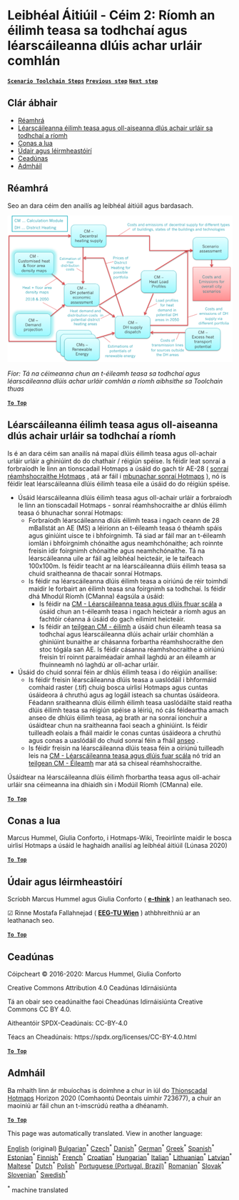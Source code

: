 <h1><a class="anchor" id="local-level---step-2--calculation-of-future-heat-demand-and-gross-floor-area-density-maps" href="#local-level---step-2--calculation-of-future-heat-demand-and-gross-floor-area-density-maps"><i class="fa fa-link"></i></a>Leibhéal Áitiúil - Céim 2: Ríomh an éilimh teasa sa todhchaí agus léarscáileanna dlúis achar urláir comhlán</h1><p> <a href="guide-local-and-municipal-levels#the-hotmaps-scenario-toolchain-different-steps"><strong><code>Scenario Toolchain Steps</code></strong></a> <a href="step-1-analysis-of-current-heat-demand-and-available-resource-potentials"><strong><code>Previous step</code></strong></a> <a href="step-3-Calculation-of-costs-of-decentral-heat-supply"><strong><code>Next step</code></strong></a><br/></p><h2><a class="anchor" id="table-of-contents" href="#table-of-contents"><i class="fa fa-link"></i></a> Clár ábhair</h2><ul><li> <a href="#introduction">Réamhrá</a></li><li> <a href="#calculation-of-future-heat-demand-and-gross-floor-area-density-maps">Léarscáileanna éilimh teasa agus oll-aiseanna dlús achair urláir sa todhchaí a ríomh</a></li><li> <a href="#how-to-cite">Conas a lua</a></li><li> <a href="#authors-and-reviewers">Údair agus léirmheastóirí</a></li><li> <a href="#license">Ceadúnas</a></li><li> <a href="#acknowledgement">Admháil</a></li></ul><h2><a class="anchor" id="introduction" href="#introduction"><i class="fa fa-link"></i></a> Réamhrá</h2><p> Seo an dara céim den anailís ag leibhéal áitiúil agus bardasach.</p><img src="/en/Step-2-Calculation-of-future-heat-demand-and-gross-floor-area-density-maps/Hotmaps_Local_Toolchain_Step_2final.png"/><p> <em>Fíor: Tá na céimeanna chun an t-éileamh teasa sa todhchaí agus léarscáileanna dlúis achar urláir comhlán a ríomh aibhsithe sa Toolchain thuas</em></p><p><ins> <code><strong><a href="#table-of-contents">To Top</a></strong></code></ins></p><h2><a class="anchor" id="calculation-of-future-heat-demand-and-gross-floor-area-density-maps" href="#calculation-of-future-heat-demand-and-gross-floor-area-density-maps"><i class="fa fa-link"></i></a> Léarscáileanna éilimh teasa agus oll-aiseanna dlús achair urláir sa todhchaí a ríomh</h2><p> Is é an dara céim san anailís ná mapaí dlúis éilimh teasa agus oll-achair urláir urláir a ghiniúint do do chathair / réigiún spéise. Is féidir leat sonraí a forbraíodh le linn an tionscadail Hotmaps a úsáid do gach tír AE-28 ( <a href="https://wiki.hotmaps.eu/en/Hotmaps-open-data-repositories">sonraí réamhshocraithe Hotmaps</a> , atá ar fáil i <a href="https://gitlab.com/hotmaps">mbunachar sonraí Hotmaps</a> ), nó is féidir leat léarscáileanna dlúis éilimh teasa eile a úsáid do do réigiún spéise.</p><ul><li> Úsáid léarscáileanna dlúis éilimh teasa agus oll-achair urláir a forbraíodh le linn an tionscadail Hotmaps - sonraí réamhshocraithe ar dhlús éilimh teasa ó bhunachar sonraí Hotmaps:<ul><li> Forbraíodh léarscáileanna dlúis éilimh teasa i ngach ceann de 28 mBallstát an AE (MS) a léiríonn an t-éileamh teasa ó théamh spáis agus giniúint uisce te i bhfoirgnimh. Tá siad ar fáil mar an t-éileamh iomlán i bhfoirgnimh chónaithe agus neamhchónaithe; ach roinnte freisin idir foirgnimh chónaithe agus neamhchónaithe. Tá na léarscáileanna uile ar fáil ag leibhéal heicteáir, ie le taifeach 100x100m. Is féidir teacht ar na léarscáileanna dlúis éilimh teasa sa chuid sraitheanna de thacair sonraí Hotmaps.</li><li> Is féidir na léarscáileanna dlúis éilimh teasa a oiriúnú de réir toimhdí maidir le forbairt an éilimh teasa sna foirgnimh sa todhchaí. Is féidir dhá Mhodúl Ríomh (CManna) éagsúla a úsáid:<ul><li> Is féidir na <a href="https://wiki.hotmaps.eu/en/CM-Scale-heat-and-cool-density-maps">CM - Léarscáileanna teasa agus dlúis fhuar scála</a> a úsáid chun an t-éileamh teasa i ngach heicteár a ríomh agus an fachtóir céanna á úsáid do gach eilimint heicteáir.</li><li> Is féidir an <a href="https://wiki.hotmaps.eu/en/CM-Demand-projection">teilgean CM - éilimh</a> a úsáid chun éileamh teasa sa todhchaí agus léarscáileanna dlúis achair urláir chomhlán a ghiniúint bunaithe ar chásanna forbartha réamhshocraithe den stoc tógála san AE. Is féidir cásanna réamhshocraithe a oiriúnú freisin trí roinnt paraiméadair amhail laghdú ar an éileamh ar fhuinneamh nó laghdú ar oll-achar urláir.</li></ul></li></ul></li><li> Úsáid do chuid sonraí féin ar dhlús éilimh teasa i do réigiún anailíse:<ul><li> Is féidir freisin léarscáileanna dlúis teasa a uaslódáil i bhformáid comhaid raster (.tif) chuig bosca uirlisí Hotmaps agus cuntas úsáideora á chruthú agus ag logáil isteach sa chuntas úsáideora. Féadann sraitheanna dlúis éilimh éilimh teasa uaslódáilte staid reatha dlúis éilimh teasa sa réigiún spéise a léiriú, nó cás féideartha amach anseo de dhlúis éilimh teasa, ag brath ar na sonraí ionchuir a úsáidtear chun na sraitheanna faoi seach a ghiniúint. Is féidir tuilleadh eolais a fháil maidir le conas cuntas úsáideora a chruthú agus conas a uaslódáil do chuid sonraí féin a fháil <a href="https://wiki.hotmaps.eu/en/Introduction-to-user-interface#upper-toolbar_connect">anseo</a> .</li><li> Is féidir freisin na léarscáileanna dlúis teasa féin a oiriúnú tuilleadh leis na <a href="https://wiki.hotmaps.eu/en/CM-Scale-heat-and-cool-density-maps">CM - Léarscáileanna teasa agus dlúis fuar scála</a> nó tríd an <a href="https://wiki.hotmaps.eu/en/CM-Demand-projection">teilgean CM - Éileamh</a> mar atá sa chiseal réamhshocraithe.</li></ul></li></ul><p> Úsáidtear na léarscáileanna dlúis éilimh fhorbartha teasa agus oll-achair urláir sna céimeanna ina dhiaidh sin i Modúil Ríomh (CManna) eile.</p><p><ins> <code><strong><a href="#table-of-contents">To Top</a></strong></code></ins></p><h2><a class="anchor" id="how-to-cite" href="#how-to-cite"><i class="fa fa-link"></i></a> Conas a lua</h2><p> Marcus Hummel, Giulia Conforto, i Hotmaps-Wiki, Treoirlínte maidir le bosca uirlisí Hotmaps a úsáid le haghaidh anailísí ag leibhéal áitiúil (Lúnasa 2020)</p><p><ins> <code><strong><a href="#table-of-contents">To Top</a></strong></code></ins></p><h2><a class="anchor" id="authors-and-reviewers" href="#authors-and-reviewers"><i class="fa fa-link"></i></a> Údair agus léirmheastóirí</h2><p> Scríobh Marcus Hummel agus Giulia Conforto ( <strong><a href="https://e-think.ac.at">e-think</a></strong> ) an leathanach seo.</p><p> ☑ Rinne Mostafa Fallahnejad ( <strong><a href="https://eeg.tuwien.ac.at/">EEG-TU Wien</a></strong> ) athbhreithniú ar an leathanach seo.</p><p> <a href="#table-of-contents"><strong><code>To Top</code></strong></a></p><h2><a class="anchor" id="license" href="#license"><i class="fa fa-link"></i></a> Ceadúnas</h2><p> Cóipcheart © 2016-2020: Marcus Hummel, Giulia Conforto</p><p> Creative Commons Attribution 4.0 Ceadúnas Idirnáisiúnta</p><p> Tá an obair seo ceadúnaithe faoi Cheadúnas Idirnáisiúnta Creative Commons CC BY 4.0.</p><p> Aitheantóir SPDX-Ceadúnais: CC-BY-4.0</p><p> Téacs an Cheadúnais: https://spdx.org/licenses/CC-BY-4.0.html</p><p> <a href="#table-of-contents"><strong><code>To Top</code></strong></a></p><h2><a class="anchor" id="acknowledgement" href="#acknowledgement"><i class="fa fa-link"></i></a> Admháil</h2><p> Ba mhaith linn ár mbuíochas is doimhne a chur in iúl do <a href="https://www.hotmaps-project.eu">Thionscadal Hotmaps</a> Horizon 2020 (Comhaontú Deontais uimhir 723677), a chuir an maoiniú ar fáil chun an t-imscrúdú reatha a dhéanamh.</p><p><ins> <code><strong><a href="#table-of-contents">To Top</a></strong></code></ins></p>
<!--- THIS IS A SUPER UNIQUE IDENTIFIER -->

This page was automatically translated. View in another language:

[English](../en/Step-2-Calculation-of-future-heat-demand-and-gross-floor-area-density-maps) (original) [Bulgarian](../bg/Step-2-Calculation-of-future-heat-demand-and-gross-floor-area-density-maps)<sup>\*</sup> [Czech](../cs/Step-2-Calculation-of-future-heat-demand-and-gross-floor-area-density-maps)<sup>\*</sup> [Danish](../da/Step-2-Calculation-of-future-heat-demand-and-gross-floor-area-density-maps)<sup>\*</sup> [German](../de/Step-2-Calculation-of-future-heat-demand-and-gross-floor-area-density-maps)<sup>\*</sup> [Greek](../el/Step-2-Calculation-of-future-heat-demand-and-gross-floor-area-density-maps)<sup>\*</sup> [Spanish](../es/Step-2-Calculation-of-future-heat-demand-and-gross-floor-area-density-maps)<sup>\*</sup> [Estonian](../et/Step-2-Calculation-of-future-heat-demand-and-gross-floor-area-density-maps)<sup>\*</sup> [Finnish](../fi/Step-2-Calculation-of-future-heat-demand-and-gross-floor-area-density-maps)<sup>\*</sup> [French](../fr/Step-2-Calculation-of-future-heat-demand-and-gross-floor-area-density-maps)<sup>\*</sup>  [Croatian](../hr/Step-2-Calculation-of-future-heat-demand-and-gross-floor-area-density-maps)<sup>\*</sup> [Hungarian](../hu/Step-2-Calculation-of-future-heat-demand-and-gross-floor-area-density-maps)<sup>\*</sup> [Italian](../it/Step-2-Calculation-of-future-heat-demand-and-gross-floor-area-density-maps)<sup>\*</sup> [Lithuanian](../lt/Step-2-Calculation-of-future-heat-demand-and-gross-floor-area-density-maps)<sup>\*</sup> [Latvian](../lv/Step-2-Calculation-of-future-heat-demand-and-gross-floor-area-density-maps)<sup>\*</sup> [Maltese](../mt/Step-2-Calculation-of-future-heat-demand-and-gross-floor-area-density-maps)<sup>\*</sup> [Dutch](../nl/Step-2-Calculation-of-future-heat-demand-and-gross-floor-area-density-maps)<sup>\*</sup> [Polish](../pl/Step-2-Calculation-of-future-heat-demand-and-gross-floor-area-density-maps)<sup>\*</sup> [Portuguese (Portugal, Brazil)](../pt/Step-2-Calculation-of-future-heat-demand-and-gross-floor-area-density-maps)<sup>\*</sup> [Romanian](../ro/Step-2-Calculation-of-future-heat-demand-and-gross-floor-area-density-maps)<sup>\*</sup> [Slovak](../sk/Step-2-Calculation-of-future-heat-demand-and-gross-floor-area-density-maps)<sup>\*</sup> [Slovenian](../sl/Step-2-Calculation-of-future-heat-demand-and-gross-floor-area-density-maps)<sup>\*</sup> [Swedish](../sv/Step-2-Calculation-of-future-heat-demand-and-gross-floor-area-density-maps)<sup>\*</sup> 

<sup>\*</sup> machine translated
